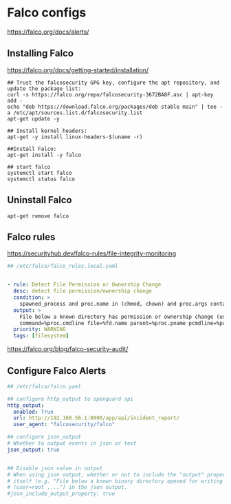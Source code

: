 # Falco configs

https://falco.org/docs/alerts/

## Installing Falco
https://falco.org/docs/getting-started/installation/

```shell
## Trust the falcosecurity GPG key, configure the apt repository, and update the package list:
curl -s https://falco.org/repo/falcosecurity-3672BA8F.asc | apt-key add -
echo "deb https://download.falco.org/packages/deb stable main" | tee -a /etc/apt/sources.list.d/falcosecurity.list
apt-get update -y

## Install kernel headers:
apt-get -y install linux-headers-$(uname -r)

##Install Falco:
apt-get install -y falco

## start falco
systemctl start falco
systemctl status falco
```

## Uninstall Falco

```shell
apt-get remove falco
```


## Falco rules

https://securityhub.dev/falco-rules/file-integrity-monitoring


```yaml
## /etc/falco/falco_rules.local.yaml


- rule: Detect File Permission or Ownership Change
  desc: detect file permission/ownership change
  condition: >
    spawned_process and proc.name in (chmod, chown) and proc.args contains "/tmp/"
  output: >
    File below a known directory has permission or ownership change (user=%user.name
    command=%proc.cmdline file=%fd.name parent=%proc.pname pcmdline=%proc.pcmdline gparent=%proc.aname[2])
  priority: WARNING
  tags: [filesystem]
```


https://falco.org/blog/falco-security-audit/


## Configure Falco Alerts

```yaml
## /etc/falco/falco.yaml

## configure http_output to openguard api
http_output:
  enabled: True
  url: http://192.168.56.1:8000/app/api/incident_report/
  user_agent: "falcosecurity/falco"

## configure json_output
# Whether to output events in json or text
json_output: true


## Disable json value in output
# When using json output, whether or not to include the "output" property
# itself (e.g. "File below a known binary directory opened for writing
# (user=root ....") in the json output.
#json_include_output_property: true
```
 